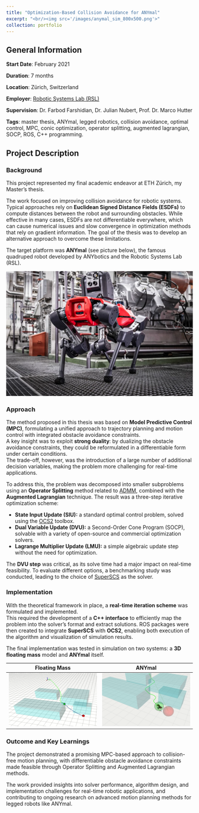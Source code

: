 ```yaml
---
title: "Optimization-Based Collision Avoidance for ANYmal"
excerpt: "<br/><img src='/images/anymal_sim_800x500.png'>"
collection: portfolio
---
```


## General Information

**Start Date**: February 2021

**Duration**: 7 months

**Location**: Zürich, Switzerland

**Employer**: [Robotic Systems Lab (RSL)](https://rsl.ethz.ch/)

**Supervision**: Dr. Farbod Farshidian, Dr. Julian Nubert, Prof. Dr. Marco Hutter

**Tags**: master thesis, ANYmal, legged robotics, collision avoidance, optimal control, MPC, conic optimization, operator splitting, augmented lagrangian, SOCP, ROS, C++ programming.

## Project Description

### Background

This project represented my final academic endeavor at ETH Zürich, my Master’s thesis.  

The work focused on improving collision avoidance for robotic systems. Typical approaches rely on **Euclidean Signed Distance Fields (ESDFs)** to compute distances between the robot and surrounding obstacles. While effective in many cases, ESDFs are not differentiable everywhere, which can cause numerical issues and slow convergence in optimization methods that rely on gradient information. The goal of the thesis was to develop an alternative approach to overcome these limitations.  

The target platform was **ANYmal** (see picture below), the famous quadruped robot developed by ANYbotics and the Robotic Systems Lab (RSL).  

![ANYmal](/images/anymal.png)

### Approach

The method proposed in this thesis was based on **Model Predictive Control (MPC)**, formulating a unified approach to trajectory planning and motion control with integrated obstacle avoidance constraints.  
A key insight was to exploit **strong duality**: by dualizing the obstacle avoidance constraints, they could be reformulated in a differentiable form under certain conditions.  
The trade-off, however, was the introduction of a large number of additional decision variables, making the problem more challenging for real-time applications.  

To address this, the problem was decomposed into smaller subproblems using an **Operator Splitting** method related to [ADMM](https://stanford.edu/~boyd/admm.html), combined with the **Augmented Lagrangian** technique. The result was a three-step iterative optimization scheme:  

- **State Input Update (SIU):** a standard optimal control problem, solved using the [OCS2](https://leggedrobotics.github.io/ocs2/) toolbox.  
- **Dual Variable Update (DVU):** a Second-Order Cone Program (SOCP), solvable with a variety of open-source and commercial optimization solvers.  
- **Lagrange Multiplier Update (LMU):** a simple algebraic update step without the need for optimization.  

The **DVU step** was critical, as its solve time had a major impact on real-time feasibility. To evaluate different options, a benchmarking study was conducted, leading to the choice of [SuperSCS](https://github.com/kul-optec/superscs) as the solver.  

### Implementation

With the theoretical framework in place, a **real-time iteration scheme** was formulated and implemented.  
This required the development of a **C++ interface** to efficiently map the problem into the solver’s format and extract solutions. ROS packages were then created to integrate **SuperSCS** with **OCS2**, enabling both execution of the algorithm and visualization of simulation results.  

The final implementation was tested in simulation on two systems: a **3D floating mass** model and **ANYmal** itself.  

Floating Mass             |  ANYmal  
:-------------------------:|:-------------------------:  
![3D Floating Mass Simulation](/images/mass_.png) | ![ANYmal Simulation](/images/anymal_sim_.png)  

### Outcome and Key Learnings

The project demonstrated a promising MPC-based approach to collision-free motion planning, with differentiable obstacle avoidance constraints made feasible through Operator Splitting and Augmented Lagrangian methods.  

The work provided insights into solver performance, algorithm design, and implementation challenges for real-time robotic applications, and contributing to ongoing research on advanced motion planning methods for legged robots like ANYmal.
